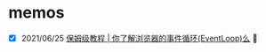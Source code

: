 # memos

- [x] 2021/06/25 [保姆级教程 | 你了解浏览器的事件循环(EventLoop)么](https://github.com/kiki1027/memos/issues/1) 🎸 
